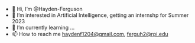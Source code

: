 - 👋 Hi, I’m @Hayden-Ferguson
- 👀 I’m interested in Artificial Intelligence, getting an internshp for Summer 2023
- 🌱 I’m currently learning ...
- 📫 How to reach me haydenf1204@gmail.com, ferguh2@rpi.edu
